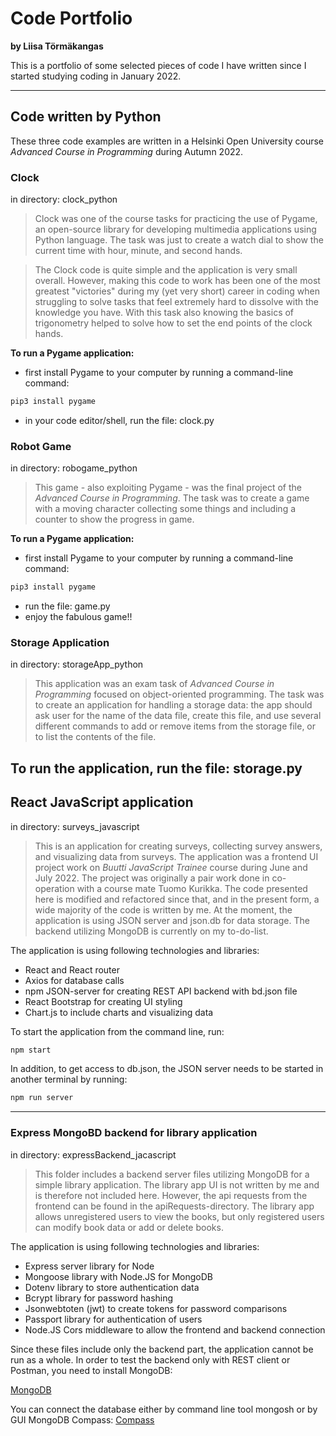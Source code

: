 # Code Portfolio
**by Liisa Törmäkangas**

This is a portfolio of some selected pieces of code I have written since I started studying coding in January 2022.

---
## Code written by Python
These three code examples are written in a Helsinki Open University course *Advanced Course in Programming* during Autumn 2022.

### **Clock**
in directory: clock_python
>Clock was one of the course tasks for practicing the use of Pygame, an open-source library for developing multimedia applications using Python language. The task was just to create a watch dial to show the current time with hour, minute, and second hands. 

>The Clock code is quite simple and the application is very small overall. However, making this code to work has been one of the most greatest "victories" during my (yet very short) career in coding when struggling to solve tasks that feel extremely hard to dissolve with the knowledge you have. With this task also knowing the basics of trigonometry helped to solve how to set the end points of the clock hands.

**To run a Pygame application:**
- first install Pygame to your computer by running a command-line command:
```bash
pip3 install pygame
```
- in your code editor/shell, run the file: clock.py
### **Robot Game**
in directory: robogame_python
>This game - also exploiting Pygame - was the final project of the *Advanced Course in Programming*. The task was to create a game with a moving character collecting some things and including a counter to show the progress in game.

**To run a Pygame application:**
- first install Pygame to your computer by running a command-line command:
```bash
pip3 install pygame
```
- run the file: game.py
- enjoy the fabulous game!!

### **Storage Application**
in directory: storageApp_python
>This application was an exam task of *Advanced Course in Programming* focused on object-oriented programming. The task was to create an application for handling a storage data: the app should ask user for the name of the data file, create this file, and use several different commands to add or remove items from the storage file, or to list the contents of the file.

To run the application, run the file: storage.py
---
## React JavaScript application
in directory: surveys_javascript
>This  is an application for creating surveys, collecting survey answers, and visualizing data from surveys. The application was a frontend UI project work on *Buutti JavaScript Trainee* course during June and July 2022. The project was originally a pair work done in co-operation with a course mate Tuomo Kurikka. The code presented here is modified and refactored since that, and in the present form, a wide majority of the code is written by me. At the moment, the application is using JSON server and json.db for data storage. The backend utilizing MongoDB is currently on my to-do-list.

The application is using following technologies and libraries:
- React and React router
- Axios for database calls
- npm JSON-server for creating REST API backend with bd.json file
- React Bootstrap for creating UI styling
- Chart.js to include charts and visualizing data

To start the application from the command line, run:
```bash
npm start
``` 
In addition, to get access to db.json, the JSON server needs to be started in another terminal by running:
```bash
npm run server
```
---
### Express MongoBD backend for library application
in directory: expressBackend_jacascript
>This folder includes a backend server files utilizing MongoDB for a simple library application. The library app UI is not written by me and is therefore not included here. However, the api requests from the frontend can be found in the apiRequests-directory. The library app allows unregistered users to view the books, but only registered users can modify book data or add or delete books.

The application is using following technologies and libraries:
- Express server library for Node
- Mongoose library with Node.JS for MongoDB
- Dotenv library to store authentication data
- Bcrypt library for password hashing
- Jsonwebtoten (jwt) to create tokens for password comparisons
- Passport library for authentication of users
- Node.JS Cors middleware to allow the frontend and backend connection

Since these files include only the backend part, the application cannot be run as a whole. In order to test the backend only with REST client or Postman, you need to install MongoDB:

[MongoDB](https://www.mongodb.com/docs/manual/installation/)

You can connect the database either by command line tool mongosh or by GUI MongoDB Compass:
[Compass](https://www.mongodb.com/products/compass)